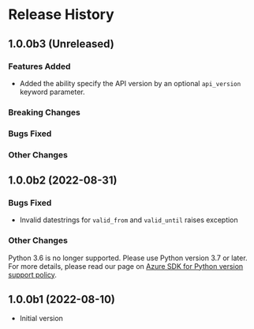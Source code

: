 # Release History

## 1.0.0b3 (Unreleased)

### Features Added
- Added the ability specify the API version by an optional `api_version` keyword parameter.

### Breaking Changes

### Bugs Fixed

### Other Changes

## 1.0.0b2 (2022-08-31)

### Bugs Fixed
 - Invalid datestrings for `valid_from` and `valid_until` raises exception

### Other Changes
Python 3.6 is no longer supported. Please use Python version 3.7 or later. For more details, please read our page on [Azure SDK for Python version support policy](https://github.com/Azure/azure-sdk-for-python/wiki/Azure-SDKs-Python-version-support-policy).

## 1.0.0b1 (2022-08-10)

- Initial version